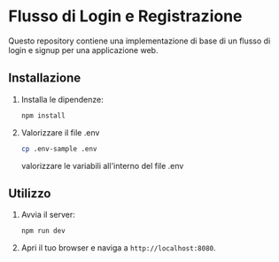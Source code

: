 # Flusso di Login e Registrazione

Questo repository contiene una implementazione di base di un flusso di login e signup per una applicazione web.

## Installazione

1. Installa le dipendenze:

    ```bash
    npm install
    ```

2. Valorizzare il file .env

    ```bash
    cp .env-sample .env
    ```

    valorizzare le variabili all'interno del file .env

## Utilizzo

1. Avvia il server:

    ```bash
    npm run dev
    ```

2. Apri il tuo browser e naviga a `http://localhost:8080`.
